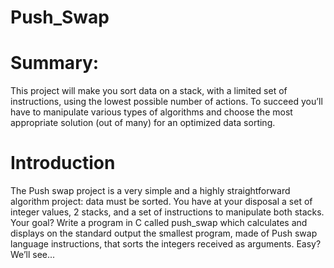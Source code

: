 # Push_Swap

# Summary:

This project will make you sort data on a stack, with a limited set of instructions, using
the lowest possible number of actions. To succeed you’ll have to manipulate various types of algorithms and choose the most appropriate solution (out of many) for an optimized data sorting.

# Introduction

The Push swap project is a very simple and a highly straightforward algorithm project: data must be sorted.
You have at your disposal a set of integer values, 2 stacks, and a set of instructions to manipulate both stacks.
Your goal? Write a program in C called push_swap which calculates and displays on the standard output the smallest program, made of Push swap language instructions, that sorts the integers received as arguments.
Easy? We’ll see...
